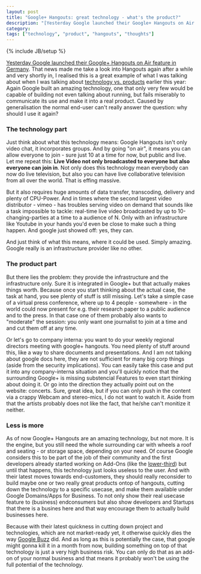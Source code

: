 ```yaml
---
layout: post
title: "Google+ Hangouts: great technology - what's the product?"
description: "[Yesterday Google launched their Google+ Hangouts on Air feature in Germany](http://stadt-bremerhaven.de/google-startet-hangouts-on-air-in-deutschland/). That news made me take a look into Hangouts again after a while and very shortly in, I realised this is a great example of what I was talking about when I was talking about [technology vs. products](/2012/04/26/technology-unquals-product) earlier this year: Again Google built an amazing technology, one that only very few would be capable of building not even talking about running, but fails miserably to communicate its use and make it into a real product. Caused by generalisation the normal end-user can't really answer the question: why should I use it again?"
category: 
tags: ["technology", "product", "hangouts", "thoughts"]
---
```

{% include JB/setup %}

[Yesterday Google launched their Google+ Hangouts on Air feature in Germany](http://stadt-bremerhaven.de/google-startet-hangouts-on-air-in-deutschland/). That news made me take a look into Hangouts again after a while and very shortly in, I realised this is a great example of what I was talking about when I was talking about [technology vs. products](/2012/04/26/technology-unquals-product) earlier this year: Again Google built an amazing technology, one that only very few would be capable of building not even talking about running, but fails miserably to communicate its use and make it into a real product. Caused by generalisation the normal end-user can't really answer the question: why should I use it again?

### The technology part
Just think about what this technology means: Google Hangouts isn't only video chat, it incorporates groups. And by going "on air", it means you can allow everyone to join - sure just 10 at a time for now, but public and live. Let me repeat this: **Live Video not only broadcasted to everyone but also everyone can join in**. Not only does this technology mean everybody can now do live television, but also you can have live collaborative television from all over the world. That is effing massive. 

But it also requires huge amounts of data transfer, transcoding, delivery and plenty of CPU-Power. And in times where the second largest video distributor - vimeo - has troubles serving video on demand that sounds like a task impossible to tackle: real-time live video broadcasted by up to 10-changing-parties at a time to a audience of N. Only with an infrastructure like Youtube in your hands you'd even be close to make such a thing happen. And google just showed off: yes, they can. 

And just think of what this means, where it could be used. Simply amazing. Google really is an infrastructure provider like no other.

### The product part
But there lies the problem: they provide the infrastructure and the infrastructure only. Sure it is integrated in Google+ but that actually makes things worth. Because once you start thinking about the actual case, the task at hand, you see plenty of stuff is still missing. Let's take a simple case of a virtual press conference, where up to 4 people - somewhere - in the world could now present for e.g. their research paper to a public audience and to the press. In that case one of them probably also wants to "moderate" the session: you only want one journalist to join at a time and and cut them off at any time. 

Or let's go to company interna: you want to do your weekly regional directors meeting with google+ hangouts. You need plenty of stuff around this, like a way to share documents and presentations. And I am not talking about google docs here, they are not sufficient for many big corp things (aside from the security implications). You can easily take this case and put it into any company-interna situation and you'll quickly notice that the surrounding Google+ is missing substencial Features to even start thinking about doing it. Or go into the direction they actually point out on the website: concerts. Sure, great idea, but if you can only push in the content via a crappy Webcam and stereo-mics, I do not want to watch it. Aside from that the artists probably does not like the fact, that he/she can't monitize it neither.

### Less is more
As of now Google+ Hangouts are an amazing technology, but not more. It is the engine, but you still need the whole surrounding car with wheels a roof and seating - or storage space, depending on your need. Of course Google considers this to be part of the job of their community and the first developers already started working on Add-Ons (like the [lower-third](https://plus.google.com/104402231746556471870)) but until that happens, this technology just looks useless to the user. And with their latest moves towards end-customers, they should really reconsider to build maybe one or two really great products ontop of hangouts, cutting down the technology to a specific usecase, and make them available under Google Domains/Apps for Business. To not only show their real usecase feature to (business) endconsumers but also show developers and Startups that there is a busines here and that way encourage them to actually build businesses here. 

Because with their latest quickness in cutting down project and technologies, which are not market-ready yet, it otherwise quickly dies the way [Google Buzz](http://en.wikipedia.org/wiki/Google_Buzz) did. And as long as this is potentially the case, that google might gonna kill it in a month from now, building something on top of that technology is just a very high business risk. You can only do that as an add-on of your normal business and that means it probably won't be using the full potential of the technology.

